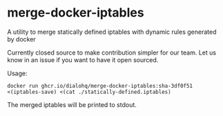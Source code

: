 # merge-docker-iptables
A utility to merge statically defined iptables with dynamic rules generated by docker 

Currently closed source to make contribution simpler for our team. Let us know in an issue if you want to have it open sourced.

Usage:
```
docker run ghcr.io/dialohq/merge-docker-iptables:sha-3df0f51 <(iptables-save) <(cat ./statically-defined.iptables)
```

The merged iptables will be printed to stdout.
